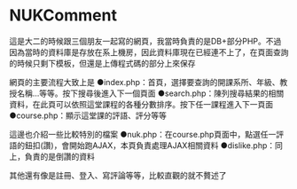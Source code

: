 # NUKComment

這是大二的時候跟三個朋友一起寫的網頁，我當時負責的是DB+部分PHP。不過因為當時的資料庫是存放在系上機房，因此資料庫現在已經連不上了，在頁面查詢的時候只剩下模板，但還是上傳程式碼的部分上來保存

網頁的主要流程大致上是
●index.php：首頁，選擇要查詢的開課系所、年級、教授名稱…等等。按下搜尋後進入下一個頁面
●search.php：陳列搜尋結果的相關資料，在此頁可以依照這堂課程的各種分數排序。按下任一課程進入下一頁面
●course.php：顯示這堂課的評語、評分等等

這邊也介紹一些比較特別的檔案
●nuk.php：在course.php頁面中，點選任一評語的鈕扣(讚)，會開始跑AJAX，本頁負責處理AJAX相關資料
●dislike.php：同上，負責的是倒讚的資料

其他還有像是註冊、登入、寫評論等等，比較直觀的就不贅述了
